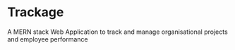 # Trackage
A MERN stack Web Application to track and manage organisational projects and employee performance
